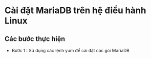 # Cài đặt MariaDB trên hệ điều hành Linux
## Các bước thực hiện 
- Bước 1 : Sử dụng các lệnh yum để cài đặt các gói MariaDB 
